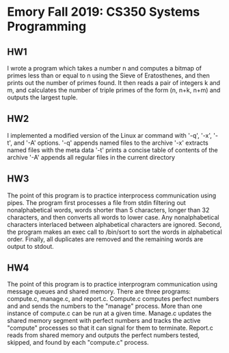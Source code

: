 # Emory Fall 2019: CS350 Systems Programming 
## HW1
I wrote a program which takes a number n and computes a bitmap of primes less than or equal to n using the Sieve of Eratosthenes, and then prints out the number of primes found. It then reads a pair of integers k and m, and calculates the number of triple primes of the form (n, n+k, n+m) and outputs the largest tuple.

## HW2 
I implemented a modified version of the Linux ar command with '-q', '-x', '-t', and '-A' options. 
'-q' appends named files to the archive
'-x' extracts named files with the meta data
'-t' prints a concise table of contents of the archive
'-A' appends all regular files in the current directory

## HW3
The point of this program is to practice interprocess communication using pipes. 
The program first processes a file from stdin filtering out nonalphabetical words, words shorter than 5 characters, longer than 32 characters, and then converts all words to lower case. Any nonalphabetical characters interlaced between alphabetical characters are ignored.
Second, the program makes an exec call to /bin/sort to sort the words in alphabetical order.
Finally, all duplicates are removed and the remaining words are output to stdout. 

## HW4
The point of this program is to practice interprogram communication using message queues and shared memory. 
There are three programs: compute.c, manage.c, and report.c.
Compute.c computes perfect numbers and and sends the numbers to the "manage" process. More than one instance of compute.c can be run at a given time.
Manage.c updates the shared memory segment with perfect numbers and tracks the active "compute" processes so that it can signal for them to terminate.
Report.c reads from shared memory and outputs the perfect numbers tested, skipped, and found by each "compute.c" process. 
